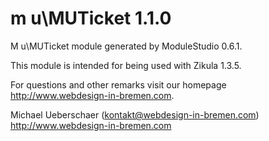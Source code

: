 m u\MUTicket 1.1.0
===========================

M u\MUTicket module generated by ModuleStudio 0.6.1.

This module is intended for being used with Zikula 1.3.5.

For questions and other remarks visit our homepage http://www.webdesign-in-bremen.com.

Michael Ueberschaer (kontakt@webdesign-in-bremen.com)
http://www.webdesign-in-bremen.com
